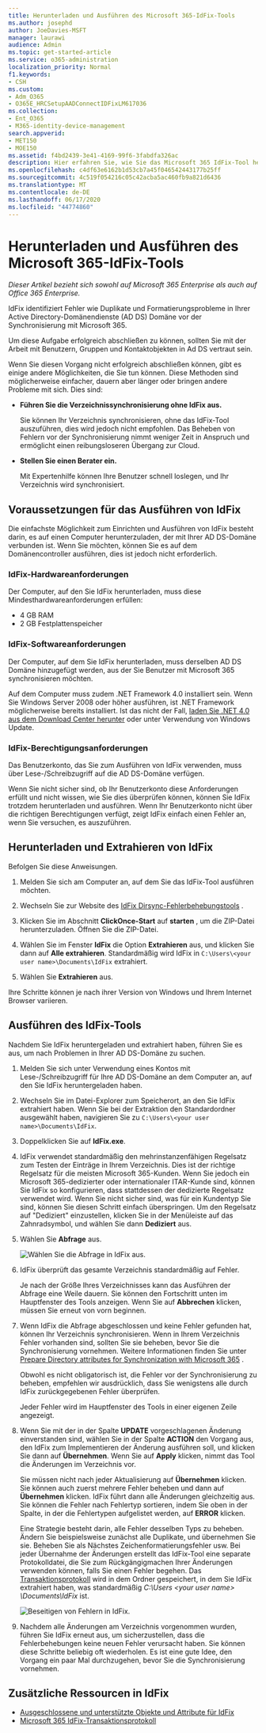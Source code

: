 ```yaml
---
title: Herunterladen und Ausführen des Microsoft 365-IdFix-Tools
ms.author: josephd
author: JoeDavies-MSFT
manager: laurawi
audience: Admin
ms.topic: get-started-article
ms.service: o365-administration
localization_priority: Normal
f1.keywords:
- CSH
ms.custom:
- Adm_O365
- O365E_HRCSetupAADConnectIDFixLM617036
ms.collection:
- Ent_O365
- M365-identity-device-management
search.appverid:
- MET150
- MOE150
ms.assetid: f4bd2439-3e41-4169-99f6-3fabdfa326ac
description: Hier erfahren Sie, wie Sie das Microsoft 365 IdFix-Tool herunterladen und ausführen, um Ihre Active Directory-Domänendienste (AD DS) vor dem Synchronisieren mit Microsoft 365 zu bereinigen.
ms.openlocfilehash: c4df63e6162b1d53cb7a45f046542443177b25ff
ms.sourcegitcommit: 4c519f054216c05c42acba5ac460fb9a821d6436
ms.translationtype: MT
ms.contentlocale: de-DE
ms.lasthandoff: 06/17/2020
ms.locfileid: "44774860"
---
```

# <a name="download-and-run-the-microsoft-365-idfix-tool"></a>Herunterladen und Ausführen des Microsoft 365-IdFix-Tools

*Dieser Artikel bezieht sich sowohl auf Microsoft 365 Enterprise als auch auf Office 365 Enterprise.*

IdFix identifiziert Fehler wie Duplikate und Formatierungsprobleme in Ihrer Active Directory-Domänendienste (AD DS) Domäne vor der Synchronisierung mit Microsoft 365. 
  
Um diese Aufgabe erfolgreich abschließen zu können, sollten Sie mit der Arbeit mit Benutzern, Gruppen und Kontaktobjekten in Ad DS vertraut sein.
  
Wenn Sie diesen Vorgang nicht erfolgreich abschließen können, gibt es einige andere Möglichkeiten, die Sie tun können. Diese Methoden sind möglicherweise einfacher, dauern aber länger oder bringen andere Probleme mit sich. Dies sind:
  
- **Führen Sie die Verzeichnissynchronisierung ohne IdFix aus.** 

  Sie können Ihr Verzeichnis synchronisieren, ohne das IdFix-Tool auszuführen, dies wird jedoch nicht empfohlen. Das Beheben von Fehlern vor der Synchronisierung nimmt weniger Zeit in Anspruch und ermöglicht einen reibungsloseren Übergang zur Cloud. 

- **Stellen Sie einen Berater ein.** 

  Mit Expertenhilfe können Ihre Benutzer schnell loslegen, und Ihr Verzeichnis wird synchronisiert. 
    
## <a name="what-you-need-to-run-idfix"></a>Voraussetzungen für das Ausführen von IdFix

Die einfachste Möglichkeit zum Einrichten und Ausführen von IdFix besteht darin, es auf einen Computer herunterzuladen, der mit Ihrer AD DS-Domäne verbunden ist. Wenn Sie möchten, können Sie es auf dem Domänencontroller ausführen, dies ist jedoch nicht erforderlich.
  
### <a name="idfix-hardware-requirements"></a>IdFix-Hardwareanforderungen

Der Computer, auf den Sie IdFix herunterladen, muss diese Mindesthardwareanforderungen erfüllen:
  
- 4 GB RAM
- 2 GB Festplattenspeicher
   
### <a name="idfix-software-requirements"></a>IdFix-Softwareanforderungen

Der Computer, auf dem Sie IdFix herunterladen, muss derselben AD DS Domäne hinzugefügt werden, aus der Sie Benutzer mit Microsoft 365 synchronisieren möchten. 

Auf dem Computer muss zudem .NET Framework 4.0 installiert sein. Wenn Sie Windows Server 2008 oder höher ausführen, ist .NET Framework möglicherweise bereits installiert. Ist das nicht der Fall, [laden Sie .NET 4.0 aus dem Download Center herunter](https://go.microsoft.com/fwlink/p/?LinkId=400475) oder unter Verwendung von Windows Update. 
  
### <a name="idfix-permissions-requirements"></a>IdFix-Berechtigungsanforderungen

Das Benutzerkonto, das Sie zum Ausführen von IdFix verwenden, muss über Lese-/Schreibzugriff auf die AD DS-Domäne verfügen.
  
Wenn Sie nicht sicher sind, ob Ihr Benutzerkonto diese Anforderungen erfüllt und nicht wissen, wie Sie dies überprüfen können, können Sie IdFix trotzdem herunterladen und ausführen. Wenn Ihr Benutzerkonto nicht über die richtigen Berechtigungen verfügt, zeigt IdFix einfach einen Fehler an, wenn Sie versuchen, es auszuführen.
  
## <a name="download-and-extract-idfix"></a>Herunterladen und Extrahieren von IdFix

Befolgen Sie diese Anweisungen. 
  
1. Melden Sie sich am Computer an, auf dem Sie das IdFix-Tool ausführen möchten.
    
2. Wechseln Sie zur Website des [IdFix Dirsync-Fehlerbehebungstools](https://github.com/microsoft/idfix) .
    
3. Klicken Sie im Abschnitt **ClickOnce-Start** auf **starten** , um die ZIP-Datei herunterzuladen. Öffnen Sie die ZIP-Datei.
    
4. Wählen Sie im Fenster **IdFix** die Option **Extrahieren** aus, und klicken Sie dann auf **Alle extrahieren**. Standardmäßig wird IdFix in `C:\Users\<your user name>\Documents\IdFix` extrahiert. 
    
5. Wählen Sie **Extrahieren** aus.

Ihre Schritte können je nach ihrer Version von Windows und Ihrem Internet Browser variieren.
    
## <a name="run-the-idfix-tool"></a>Ausführen des IdFix-Tools

Nachdem Sie IdFix heruntergeladen und extrahiert haben, führen Sie es aus, um nach Problemen in Ihrer AD DS-Domäne zu suchen.
  
1. Melden Sie sich unter Verwendung eines Kontos mit Lese-/Schreibzugriff für Ihre AD DS-Domäne an dem Computer an, auf den Sie IdFix heruntergeladen haben.
    
2. Wechseln Sie im Datei-Explorer zum Speicherort, an den Sie IdFix extrahiert haben. Wenn Sie bei der Extraktion den Standardordner ausgewählt haben, navigieren Sie zu `C:\Users\<your user name>\Documents\IdFix`. 
    
3. Doppelklicken Sie auf **IdFix.exe**. 
  
4. IdFix verwendet standardmäßig den mehrinstanzenfähigen Regelsatz zum Testen der Einträge in Ihrem Verzeichnis. Dies ist der richtige Regelsatz für die meisten Microsoft 365-Kunden. Wenn Sie jedoch ein Microsoft 365-dedizierter oder internationaler ITAR-Kunde sind, können Sie IdFix so konfigurieren, dass stattdessen der dedizierte Regelsatz verwendet wird. Wenn Sie nicht sicher sind, was für ein Kundentyp Sie sind, können Sie diesen Schritt einfach überspringen. Um den Regelsatz auf "Dediziert" einzustellen, klicken Sie in der Menüleiste auf das Zahnradsymbol, und wählen Sie dann **Dediziert** aus.
    
5. Wählen Sie **Abfrage** aus.
    
    ![Wählen Sie die Abfrage in IdFix aus.](media/a07a7aa7-d0ac-4817-8757-946019813a57.JPG)
  
6. IdFix überprüft das gesamte Verzeichnis standardmäßig auf Fehler.
    
    Je nach der Größe Ihres Verzeichnisses kann das Ausführen der Abfrage eine Weile dauern. Sie können den Fortschritt unten im Hauptfenster des Tools anzeigen. Wenn Sie auf **Abbrechen** klicken, müssen Sie erneut von vorn beginnen.
  
7. Wenn IdFix die Abfrage abgeschlossen und keine Fehler gefunden hat, können Ihr Verzeichnis synchronisieren. Wenn in Ihrem Verzeichnis Fehler vorhanden sind, sollten Sie sie beheben, bevor Sie die Synchronisierung vornehmen. Weitere Informationen finden Sie unter [Prepare Directory attributes for Synchronization with Microsoft 365](prepare-directory-attributes-for-synch-with-idfix.md) .
    
    Obwohl es nicht obligatorisch ist, die Fehler vor der Synchronisierung zu beheben, empfehlen wir ausdrücklich, dass Sie wenigstens alle durch IdFix zurückgegebenen Fehler überprüfen.
    
    Jeder Fehler wird im Hauptfenster des Tools in einer eigenen Zeile angezeigt. 
    
8. Wenn Sie mit der in der Spalte **UPDATE** vorgeschlagenen Änderung einverstanden sind, wählen Sie in der Spalte **ACTION** den Vorgang aus, den IdFix zum Implementieren der Änderung ausführen soll, und klicken Sie dann auf **Übernehmen**. Wenn Sie auf **Apply** klicken, nimmt das Tool die Änderungen im Verzeichnis vor.
    
    Sie müssen nicht nach jeder Aktualisierung auf **Übernehmen** klicken. Sie können auch zuerst mehrere Fehler beheben und dann auf **Übernehmen** klicken. IdFix führt dann alle Änderungen gleichzeitig aus. Sie können die Fehler nach Fehlertyp sortieren, indem Sie oben in der Spalte, in der die Fehlertypen aufgelistet werden, auf **ERROR** klicken. 
    
    Eine Strategie besteht darin, alle Fehler desselben Typs zu beheben. Ändern Sie beispielsweise zunächst alle Duplikate, und übernehmen Sie sie. Beheben Sie als Nächstes Zeichenformatierungsfehler usw. Bei jeder Übernahme der Änderungen erstellt das IdFix-Tool eine separate Protokolldatei, die Sie zum Rückgängigmachen Ihrer Änderungen verwenden können, falls Sie einen Fehler begehen. Das [Transaktionsprotokoll](idfix-transaction-log.md) wird in dem Ordner gespeichert, in dem Sie IdFix extrahiert haben, was standardmäßig _C:\Users \<your user name> \Documents\IdFix_ ist. 
    
    ![Beseitigen von Fehlern in IdFix.](media/5f051070-652c-4be7-98bf-312295e32371.png)
  
9. Nachdem alle Änderungen am Verzeichnis vorgenommen wurden, führen Sie IdFix erneut aus, um sicherzustellen, dass die Fehlerbehebungen keine neuen Fehler verursacht haben. Sie können diese Schritte beliebig oft wiederholen. Es ist eine gute Idee, den Vorgang ein paar Mal durchzugehen, bevor Sie die Synchronisierung vornehmen.
    
## <a name="additional-resources-on-idfix"></a>Zusätzliche Ressourcen in IdFix 

- [Ausgeschlossene und unterstützte Objekte und Attribute für IdFix](idfix-excluded-and-supported-objects-and-attributes.md)  
- [Microsoft 365 IdFix-Transaktionsprotokoll](idfix-transaction-log.md)
    
